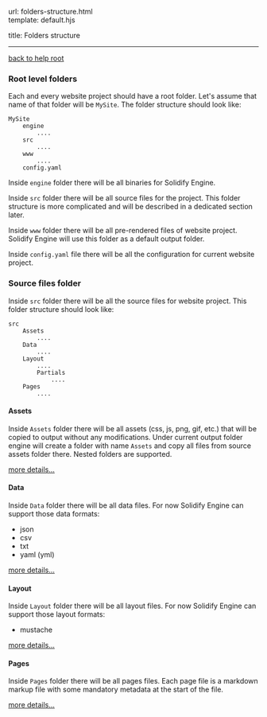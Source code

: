 url:        folders-structure.html  
template:   default.hjs

title:      Folders structure

---

[back to help root](/index.html)

### Root level folders

Each and every website project should have a root folder. Let's assume that name of that folder will be `MySite`. The folder structure should look like:

```
MySite
    engine
        ....
    src
        ....
    www
        ....
    config.yaml
```

Inside `engine` folder there will be all binaries for Solidify Engine.

Inside `src` folder there will be all source files for the project. This folder structure is more complicated and will be described in a dedicated section later.

Inside `www` folder there will be all pre-rendered files of website project. Solidify Engine will use this folder as a default output folder.

Inside `config.yaml` file there will be all the configuration for current website project.

### Source files folder

Inside `src` folder there will be all the source files for website project. This folder structure should look like:

```
src
    Assets
        ....
    Data
        ....
    Layout
        ....
        Partials
            ....
    Pages
        ....
```

#### Assets

Inside `Assets` folder there will be all assets (css, js, png, gif, etc.) that will be copied to output without any modifications. Under current output folder engine will create a folder with name `Assets` and copy all files from source assets folder there. Nested folders are supported.

[more details...](folders-structure/assets.html)


#### Data

Inside `Data` folder there will be all data files. For now Solidify Engine can support those data formats:

- json
- csv
- txt
- yaml (yml)

[more details...](folders-structure/data.html)


#### Layout

Inside `Layout` folder there will be all layout files. For now Solidify Engine can support those layout formats: 

- mustache

[more details...](folders-structure/layout.html)


#### Pages

Inside `Pages` folder there will be all pages files. Each page file is a markdown markup file with some mandatory metadata at the start of the file.

[more details...](folders-structure/pages.html)